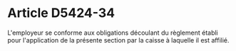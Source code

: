 # Article D5424-34

  
L'employeur se conforme aux obligations découlant du règlement établi pour l'application de la présente section par la caisse à laquelle il est affilié.